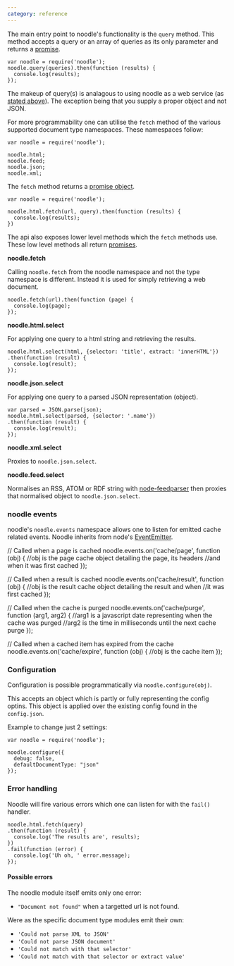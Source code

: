 ```yaml
---
category: reference
---
```


The main entry point to noodle's functionality is the `query` method. This 
method accepts a query or an array of queries as its only parameter and returns 
a [promise](https://github.com/kriskowal/q). 

    var noodle = require('noodle');
    noodle.query(queries).then(function (results) {
      console.log(results);
    });

The makeup of query(s) is analagous to using noodle as a web service (as 
[stated above](http://noodlejs.com/reference/#writing-a-query)). The 
exception being that you supply a proper object and not JSON.

For more programmability one can utilise the `fetch` method of the various 
supported document type namespaces. These namespaces follow:

    var noodle = require('noodle');

    noodle.html;
    noodle.feed;
    noodle.json;
    noodle.xml;

The `fetch` method returns a [promise object](https://github.com/kriskowal/q).

    var noodle = require('noodle');

    noodle.html.fetch(url, query).then(function (results) {
      console.log(results);
    })

The api also exposes lower level methods which the `fetch` methods use. These 
low level methods all return [promises](https://github.com/kriskowal/q).

**noodle.fetch**

Calling `noodle.fetch` from the noodle namespace and not the type namespace is 
different. Instead it is used for simply retrieving a web document.


    noodle.fetch(url).then(function (page) {
      console.log(page);
    });


**noodle.html.select**

For applying one query to a html string and retrieving the results.

    noodle.html.select(html, {selector: 'title', extract: 'innerHTML'})
    .then(function (result) {
      console.log(result);
    });


**noodle.json.select**

For applying one query to a parsed JSON representation (object).

    var parsed = JSON.parse(json);
    noodle.html.select(parsed, {selector: '.name'})
    .then(function (result) {
      console.log(result);
    });

**noodle.xml.select**

Proxies to `noodle.json.select`.

**noodle.feed.select**

Normalises an RSS, ATOM or RDF string with 
[node-feedparser](https://github.com/danmactough/node-feedparser) then proxies 
that normalised object to `noodle.json.select`.

### noodle events

noodle's `noodle.events` namespace allows one to listen for emitted cache 
related events. Noodle inherits from node's [EventEmitter](http://nodejs.org/api/events.html#events_class_events_eventemitter).

  // Called when a page is cached
  noodle.events.on('cache/page', function (obj) {
    //obj is the page cache object detailing the page, its headers 
    //and when it was first cached
  });

  // Called when a result is cached
  noodle.events.on('cache/result', function (obj) {
    //obj is the result cache object detailing the result and when
    //it was first cached
  });

  // Called when the cache is purged
  noodle.events.on('cache/purge', function (arg1, arg2) {
    //arg1 is a javascript date representing when the cache was purged
    //arg2 is the time in milliseconds until the next cache purge
  });

  // Called when a cached item has expired from the cache
  noodle.events.on('cache/expire', function (obj) {
    //obj is the cache item
  }); 

### Configuration

Configuration is possible programmatically via `noodle.configure(obj)`.

This accepts an object which is partly or fully representing the config optins.
This object is applied over the existing config found in the `config.json`.

Example to change just 2 settings:

    var noodle = require('noodle');

    noodle.configure({
      debug: false,
      defaultDocumentType: "json"
    });

### Error handling

Noodle will fire various errors which one can listen for with the `fail()` 
handler.

    noodle.html.fetch(query)
    .then(function (result) {
      console.log('The results are', results);
    })
    .fail(function (error) {
      console.log('Uh oh, ' error.message);
    });

#### Possible errors

The noodle module itself emits only one error:

- `"Document not found"` when a targetted url is not found.

Were as the specific document type modules emit their own:

- `'Could not parse XML to JSON'`
- `'Could not parse JSON document'`
- `'Could not match with that selector'`
- `'Could not match with that selector or extract value'`

